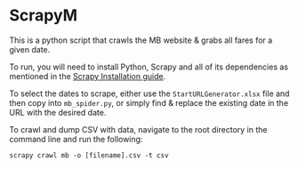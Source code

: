 ScrapyM
=======

This is a python script that crawls the MB website & grabs all fares for a given date.

To run, you will need to install Python, Scrapy and all  of its dependencies as mentioned in the <a href="http://doc.scrapy.org/en/latest/intro/install.html#intro-install">Scrapy Installation guide</a>.

To select the dates to scrape, either use the <code>StartURLGenerator.xlsx</code> file and then copy into <code>mb_spider.py</code>, or simply find & replace the existing date in the URL with the desired date.

To crawl and dump CSV with data, navigate to the root directory in the command line and run the following:

<code>scrapy crawl mb -o [filename].csv -t csv</code>
